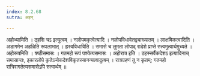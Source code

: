 ```yaml
---
index: 8.2.68
sutra: अहन्

---
```

 अहोभ्यामिति । ठ्हशि चऽ इत्युत्वम् । नलोपमकृत्वेत्यादि । नलोपविधावेतद्व्याख्यातम् । लाक्षमिकत्वादिति । अडागमेन अहन्निति रूपलाभात् । ह्रस्वविधाविति । समासे च लुमता लोपाद् रादेशे प्राप्ते रुत्वमुत्वार्थमुच्यते । अहोरूपमिति । षष्ठीसमासः । गतमहो रूपं पश्येत्यसमासः । अहोरात्र इति । ठहस्सर्वैकदेशऽ इत्यादिनाच् समासान्तः, इकारलोपे कृतेऽप्येकदेशविकृतस्यानन्यत्वादुत्वम् । रात्रग्रहणं तु न कृतम्; गतमहो रात्रिरागतेत्यसमासेऽपि रुत्वार्थम् ॥